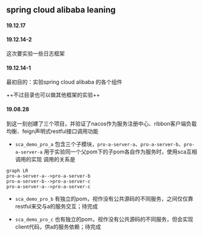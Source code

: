 ## spring cloud alibaba leaning

#### 19.12.17

#### 19.12.14-2

这次要实验一些日志框架

#### 19.12.14-1

最初目的：实验spring cloud alibaba 的各个组件

++不过目录也可以做其他框架的实验++

#### 19.08.28

到这一刻创建了三个项目，并验证了nacos作为服务注册中心、ribbon客户端负载均衡、feign声明式restful接口调用功能

* `sca_demo_pro_a` 包含三个子模块，`pro-a-server-a`、`pro-a-server-b`、`pro-a-server-a` 用于实验同一个父pom下的子pom各自作为服务时，使用sca互相调用的实现
调用的关系是

```
graph LR
pro-a-server-a-->pro-a-server-b
pro-a-server-b-->pro-a-server-c
pro-a-server-a-->pro-a-server-c
```

* `sca_demo_pro_b` 有独立的pom，视作没有公共源码的不同服务，之间仅仅靠restful来交与a的服务交互；待完成

* `sca_demo_pro_c` 也有独立的pom，视作没有公共源码的不同服务，但会实现client代码，供a的服务依赖；待完成 
